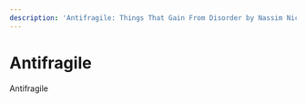 ```yaml
---
description: 'Antifragile: Things That Gain From Disorder by Nassim Nicholas Taleb'
---
```


# Antifragile

Antifragile
